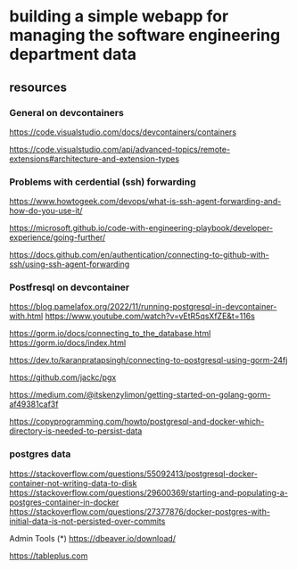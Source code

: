 # building a simple webapp for managing the software engineering department data #

## resources ##

### General on devcontainers ###
https://code.visualstudio.com/docs/devcontainers/containers

https://code.visualstudio.com/api/advanced-topics/remote-extensions#architecture-and-extension-types


### Problems with cerdential (ssh) forwarding ###
https://www.howtogeek.com/devops/what-is-ssh-agent-forwarding-and-how-do-you-use-it/

https://microsoft.github.io/code-with-engineering-playbook/developer-experience/going-further/

https://docs.github.com/en/authentication/connecting-to-github-with-ssh/using-ssh-agent-forwarding

### Postfresql on devcontainer ###
https://blog.pamelafox.org/2022/11/running-postgresql-in-devcontainer-with.html
https://www.youtube.com/watch?v=vEtR5qsXfZE&t=116s

https://gorm.io/docs/connecting_to_the_database.html
https://gorm.io/docs/index.html


https://dev.to/karanpratapsingh/connecting-to-postgresql-using-gorm-24fj

https://github.com/jackc/pgx

https://medium.com/@itskenzylimon/getting-started-on-golang-gorm-af49381caf3f


https://copyprogramming.com/howto/postgresql-and-docker-which-directory-is-needed-to-persist-data

### postgres data ###
https://stackoverflow.com/questions/55092413/postgresql-docker-container-not-writing-data-to-disk
https://stackoverflow.com/questions/29600369/starting-and-populating-a-postgres-container-in-docker
https://stackoverflow.com/questions/27377876/docker-postgres-with-initial-data-is-not-persisted-over-commits

Admin Tools
(*) https://dbeaver.io/download/

https://tableplus.com

